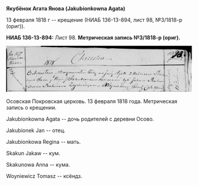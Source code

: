 **Якубёнок Агата Янова (Jakubionkowna Agata)**

13 февраля 1818 г -- крещение (НИАБ 136-13-894, лист 98, №3/1818-р
(ориг)).

**НИАБ 136-13-894:** Лист 98. **Метрическая запись №3/1818-р (ориг).**

![](./media/7b5f49ce3009adf95b7f958c7d6aecd5a0c8afd0.png)

Осовская Покровская церковь. 13 февраля 1818 года. Метрическая запись о
крещении.

Jakubionkowna Agata -- дочь родителей с деревни Осовo.

Jakubionek Jan -- отец.

Jakubionkowa Regina -- мать.

Skakun Jakaw -- кум.

Skakunowa Anna -- кума.

Woyniewicz Tomasz -- ксёндз.
